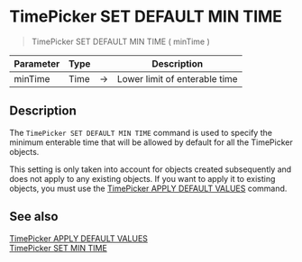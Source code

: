 # TimePicker SET DEFAULT MIN TIME

> TimePicker SET DEFAULT MIN TIME ( minTime )

| Parameter | Type |     | Description |
| --- | --- | --- | --- |
| minTime | Time | → | Lower limit of enterable time |

## Description

The `TimePicker SET DEFAULT MIN TIME` command is used to specify the minimum enterable time that will be allowed by default for all the TimePicker objects.

This setting is only taken into account for objects created subsequently and does not apply to any existing objects. If you want to apply it to existing objects, you must use the [TimePicker APPLY DEFAULT VALUES](TimePicker%20APPLY%20DEFAULT%20VALUES.md) command.

## See also

[TimePicker APPLY DEFAULT VALUES](TimePicker%20APPLY%20DEFAULT%20VALUES.md)  
[TimePicker SET MIN TIME](TimePicker%20SET%20MIN%20TIME.md)
